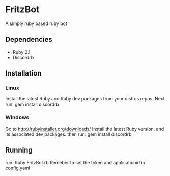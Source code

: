 # FritzBot

A simply ruby based ruby bot

## Dependencies
* Ruby 2.1
* Discordrb

## Installation

### Linux
Install the latest Ruby and Ruby dev packages from your distros repos.
Next run: 
    gem install discordrb
    
### Windows

Go to http://rubyinstaller.org/downloads/
Install the latest Ruby version, and its associated dev packages.
then run: 
    gem install discordrb
    
## Running

run: 
    Ruby FritzBot.rb
Remeber to set the token and applicationid in config.yaml

 

